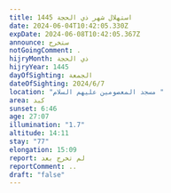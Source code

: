 ```yaml
---
title: استهلال شهر ذي الحجة 1445
date: 2024-06-04T10:42:05.330Z
expDate: 2024-06-08T10:42:05.367Z
announce: ستخرج
notGoingComment: .
hijryMonth: ذي الحجة
hijryYear: 1445
dayOfSighting: الجمعة
dateOfSighting: 2024/6/7
location: "مسجد المعصومين عليهم السلام "
area: كبد
sunset: 6:46
age: 27:07
illumination: "1.7"
altitude: 14:11
stay: "77"
elongation: 15:09
report: لم تخرج بعد
reportComment: ..
draft: "false"
---
```

